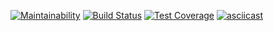 [![Maintainability](https://api.codeclimate.com/v1/badges/68d744fa3ca67c77d692/maintainability)](https://codeclimate.com/github/AnnaMaetz/frontend-project-lvl2/maintainability)
[![Build Status](https://travis-ci.org/AnnaMaetz/frontend-project-lvl2.svg?branch=master)](https://travis-ci.org/AnnaMaetz/frontend-project-lvl2)
[![Test Coverage](https://api.codeclimate.com/v1/badges/68d744fa3ca67c77d692/test_coverage)](https://codeclimate.com/github/AnnaMaetz/frontend-project-lvl2/test_coverage)
[![asciicast](https://asciinema.org/a/270428.svg)](https://asciinema.org/a/270428)
